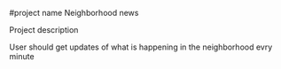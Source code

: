 #project name 
Neighborhood news

Project description

User should get updates of what is happening in the neighborhood evry minute
